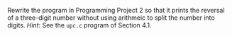Rewrite the program in Programming Project 2 so that it prints the reversal of a
three-digit number without using arithmeic to split the number into digits.
*Hint*: See the `upc.c` program of Section 4.1.